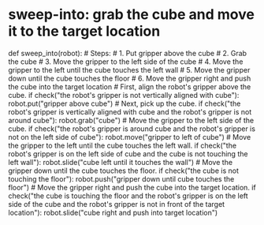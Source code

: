 # sweep-into: grab the cube and move it to the target location
def sweep_into(robot):
    # Steps:
    #  1. Put gripper above the cube
    #  2. Grab the cube
    #  3. Move the gripper to the left side of the cube
    #  4. Move the gripper to the left until the cube touches the left wall
    #  5. Move the gripper down until the cube touches the floor
    #  6. Move the gripper right and push the cube into the target location
    # First, align the robot's gripper above the cube.
    if check("the robot's gripper is not vertically aligned with cube"):
        robot.put("gripper above cube")
    # Next, pick up the cube.
    if check("the robot's gripper is vertically aligned with cube and the robot's gripper is not around cube"):
        robot.grab("cube")
    # Move the gripper to the left side of the cube.
    if check("the robot's gripper is around cube and the robot's gripper is not on the left side of cube"):
        robot.move("gripper to left of cube")
    # Move the gripper to the left until the cube touches the left wall.
    if check("the robot's gripper is on the left side of cube and the cube is not touching the left wall"):
        robot.slide("cube left until it touches the wall")
    # Move the gripper down until the cube touches the floor.
    if check("the cube is not touching the floor"):
        robot.push("gripper down until cube touches the floor")
    # Move the gripper right and push the cube into the target location.
    if check("the cube is touching the floor and the robot's gripper is on the left side of the cube and the robot's gripper is not in front of the target location"):
        robot.slide("cube right and push into target location")